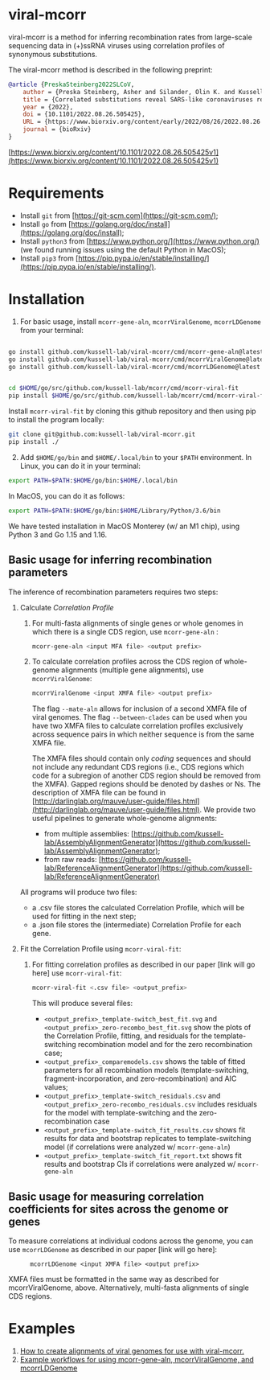 # viral-mcorr
viral-mcorr is a method for inferring recombination rates from 
large-scale sequencing data in (+)ssRNA viruses using correlation profiles of synonymous substitutions.

The viral-mcorr method is described in the following preprint:

```bibtex
@article {PreskaSteinberg2022SLCoV,
	author = {Preska Steinberg, Asher and Silander, Olin K. and Kussell, Edo},
	title = {Correlated substitutions reveal SARS-like coronaviruses recombine frequently with a diverse set of structured gene pools},
	year = {2022},
	doi = {10.1101/2022.08.26.505425},
	URL = {https://www.biorxiv.org/content/early/2022/08/26/2022.08.26.505425},
	journal = {bioRxiv}
}
```
[https://www.biorxiv.org/content/10.1101/2022.08.26.505425v1](https://www.biorxiv.org/content/10.1101/2022.08.26.505425v1)

# Requirements
* Install `git` from [https://git-scm.com](https://git-scm.com/);
* Install `go` from [https://golang.org/doc/install](https://golang.org/doc/install);
* Install `python3` from [https://www.python.org/](https://www.python.org/) (we found running issues using the default Python in MacOS);
* Install `pip3` from [https://pip.pypa.io/en/stable/installing/](https://pip.pypa.io/en/stable/installing/).

# Installation
1. For basic usage, install `mcorr-gene-aln`, `mcorrViralGenome`, `mcorrLDGenome` from your terminal:
```sh

go install github.com/kussell-lab/viral-mcorr/cmd/mcorr-gene-aln@latest
go install github.com/kussell-lab/viral-mcorr/cmd/mcorrViralGenome@latest
go install github.com/kussell-lab/viral-mcorr/cmd/mcorrLDGenome@latest


cd $HOME/go/src/github.com/kussell-lab/mcorr/cmd/mcorr-viral-fit
pip install $HOME/go/src/github.com/kussell-lab/mcorr/cmd/mcorr-viral-fit
```
Install `mcorr-viral-fit` by cloning this github repository and then using pip to install the program locally:

```sh
git clone git@github.com:kussell-lab/viral-mcorr.git
pip install ./
```
2. Add `$HOME/go/bin` and `$HOME/.local/bin` to your `$PATH` environment. In Linux, you can do it in your terminal:
```sh
export PATH=$PATH:$HOME/go/bin:$HOME/.local/bin
```

In MacOS, you can do it as follows:
```sh
export PATH=$PATH:$HOME/go/bin:$HOME/Library/Python/3.6/bin
```

We have tested installation in MacOS Monterey (w/ an M1 chip), using Python 3 and Go 1.15 and 1.16.

## Basic usage for inferring recombination parameters
The inference of recombination parameters requires two steps:

1. Calculate _Correlation Profile_

    1. For multi-fasta alignments of single genes or whole genomes in which
       there is a single CDS region, use `mcorr-gene-aln` :
       ```sh
       mcorr-gene-aln <input MFA file> <output prefix>
       ```
       
    2. To calculate correlation profiles across the CDS region of whole-genome alignments (multiple gene alignments), use `mcorrViralGenome`:

       ```sh
       mcorrViralGenome <input XMFA file> <output prefix>
       ```
       The flag `--mate-aln` allows for inclusion of a second XMFA file of viral genomes. 
       The flag `--between-clades` can be used when you have two XMFA files to calculate correlation profiles exclusively across
       sequence pairs in which neither sequence is from the same XMFA file.
       
        The XMFA files should contain only *coding* sequences and should not include any redundant CDS regions 
       (i.e., CDS regions which code for a subregion of another CDS region should be removed from the XMFA). Gapped regions should be denoted by dashes or Ns. 
       The description of XMFA file can be found in [http://darlinglab.org/mauve/user-guide/files.html](http://darlinglab.org/mauve/user-guide/files.html). We provide two useful pipelines to generate whole-genome alignments:
        * from multiple assemblies: [https://github.com/kussell-lab/AssemblyAlignmentGenerator](https://github.com/kussell-lab/AssemblyAlignmentGenerator);
        * from raw reads: [https://github.com/kussell-lab/ReferenceAlignmentGenerator](https://github.com/kussell-lab/ReferenceAlignmentGenerator)
    

   All programs will produce two files:
    * a .csv file stores the calculated Correlation Profile, which will be used for fitting in the next step;
    * a .json file stores the (intermediate) Correlation Profile for each gene.

2. Fit the Correlation Profile using `mcorr-viral-fit`:
    1. For fitting correlation profiles as described in our paper [link will go here] use `mcorr-viral-fit`:

          ```sh
          mcorr-viral-fit <.csv file> <output_prefix>
          ```

       This will produce several files:

        * `<output_prefix>_template-switch_best_fit.svg` and `<output_prefix>_zero-recombo_best_fit.svg` show the plots of the Correlation Profile, fitting, and residuals for the template-switching recombination model and for the zero recombination case;
        * `<output_prefix>_comparemodels.csv` shows the table of fitted parameters for all recombination models (template-switching, fragment-incorporation, and zero-recombination) and AIC values;
        * `<output_prefix>_template-switch_residuals.csv` and `<output_prefix>_zero-recombo_residuals.csv` includes residuals for the model with template-switching and the zero-recombination case
        * `<output_prefix>_template-switch_fit_results.csv` shows fit results for data and bootstrap replicates to template-switching model (if correlations were analyzed w/ `mcorr-gene-aln`)
        * `<output_prefix>_template-switch_fit_report.txt` shows fit results and bootstrap CIs if correlations were analyzed w/ `mcorr-gene-aln`

## Basic usage for measuring correlation coefficients for sites across the genome or genes
To measure correlations at individual codons across the genome, you can use `mcorrLDGenome` as 
described in our paper [link will go here]:


          mcorrLDGenome <input XMFA file> <output prefix>

XMFA files must be formatted in the same way as described for mcorrViralGenome, above. Alternatively, multi-fasta alignments of 
single CDS regions.

# Examples

1. [How to create alignments of viral genomes for use with viral-mcorr.](https://github.com/kussell-lab/virus_alignment_example)
2. [Example workflows for using mcorr-gene-aln, mcorrViralGenome, and mcorrLDGenome](https://github.com/kussell-lab/viral-mcorr_sl-cov_examples)


    

